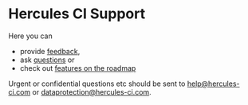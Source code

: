 # Hercules CI Support

Here you can
 - provide [feedback](https://github.com/hercules-ci/support/issues/new),
 - ask [questions](https://github.com/hercules-ci/support/issues/new) or
 - check out [features on the roadmap](https://github.com/hercules-ci/support/issues?utf8=%E2%9C%93&q=is%3Aissue+is%3Aopen+label%3Aroadmap)

Urgent or confidential questions etc should be sent to help@hercules-ci.com or dataprotection@hercules-ci.com.
